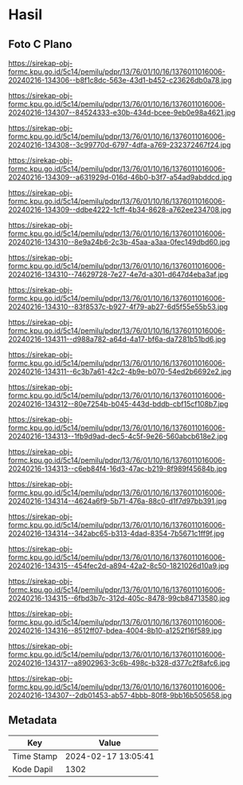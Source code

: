 # Hasil

## Foto C Plano

https://sirekap-obj-formc.kpu.go.id/5c14/pemilu/pdpr/13/76/01/10/16/1376011016006-20240216-134306--b8f1c8dc-563e-43d1-b452-c23626db0a78.jpg

https://sirekap-obj-formc.kpu.go.id/5c14/pemilu/pdpr/13/76/01/10/16/1376011016006-20240216-134307--84524333-e30b-434d-bcee-9eb0e98a4621.jpg

https://sirekap-obj-formc.kpu.go.id/5c14/pemilu/pdpr/13/76/01/10/16/1376011016006-20240216-134308--3c99770d-6797-4dfa-a769-232372467f24.jpg

https://sirekap-obj-formc.kpu.go.id/5c14/pemilu/pdpr/13/76/01/10/16/1376011016006-20240216-134309--a631929d-016d-46b0-b3f7-a54ad9abddcd.jpg

https://sirekap-obj-formc.kpu.go.id/5c14/pemilu/pdpr/13/76/01/10/16/1376011016006-20240216-134309--ddbe4222-1cff-4b34-8628-a762ee234708.jpg

https://sirekap-obj-formc.kpu.go.id/5c14/pemilu/pdpr/13/76/01/10/16/1376011016006-20240216-134310--8e9a24b6-2c3b-45aa-a3aa-0fec149dbd60.jpg

https://sirekap-obj-formc.kpu.go.id/5c14/pemilu/pdpr/13/76/01/10/16/1376011016006-20240216-134310--74629728-7e27-4e7d-a301-d647d4eba3af.jpg

https://sirekap-obj-formc.kpu.go.id/5c14/pemilu/pdpr/13/76/01/10/16/1376011016006-20240216-134310--83f8537c-b927-4f79-ab27-6d5f55e55b53.jpg

https://sirekap-obj-formc.kpu.go.id/5c14/pemilu/pdpr/13/76/01/10/16/1376011016006-20240216-134311--d988a782-a64d-4a17-bf6a-da7281b51bd6.jpg

https://sirekap-obj-formc.kpu.go.id/5c14/pemilu/pdpr/13/76/01/10/16/1376011016006-20240216-134311--6c3b7a61-42c2-4b9e-b070-54ed2b6692e2.jpg

https://sirekap-obj-formc.kpu.go.id/5c14/pemilu/pdpr/13/76/01/10/16/1376011016006-20240216-134312--80e7254b-b045-443d-bddb-cbf15cf108b7.jpg

https://sirekap-obj-formc.kpu.go.id/5c14/pemilu/pdpr/13/76/01/10/16/1376011016006-20240216-134313--1fb9d9ad-dec5-4c5f-9e26-560abcb618e2.jpg

https://sirekap-obj-formc.kpu.go.id/5c14/pemilu/pdpr/13/76/01/10/16/1376011016006-20240216-134313--c6eb84f4-16d3-47ac-b219-8f989f45684b.jpg

https://sirekap-obj-formc.kpu.go.id/5c14/pemilu/pdpr/13/76/01/10/16/1376011016006-20240216-134314--4624a6f9-5b71-476a-88c0-d1f7d97bb391.jpg

https://sirekap-obj-formc.kpu.go.id/5c14/pemilu/pdpr/13/76/01/10/16/1376011016006-20240216-134314--342abc65-b313-4dad-8354-7b5671c1ff9f.jpg

https://sirekap-obj-formc.kpu.go.id/5c14/pemilu/pdpr/13/76/01/10/16/1376011016006-20240216-134315--454fec2d-a894-42a2-8c50-1821026d10a9.jpg

https://sirekap-obj-formc.kpu.go.id/5c14/pemilu/pdpr/13/76/01/10/16/1376011016006-20240216-134315--6fbd3b7c-312d-405c-8478-99cb84713580.jpg

https://sirekap-obj-formc.kpu.go.id/5c14/pemilu/pdpr/13/76/01/10/16/1376011016006-20240216-134316--8512ff07-bdea-4004-8b10-a1252f16f589.jpg

https://sirekap-obj-formc.kpu.go.id/5c14/pemilu/pdpr/13/76/01/10/16/1376011016006-20240216-134317--a8902963-3c6b-498c-b328-d377c2f8afc6.jpg

https://sirekap-obj-formc.kpu.go.id/5c14/pemilu/pdpr/13/76/01/10/16/1376011016006-20240216-134307--2db01453-ab57-4bbb-80f8-9bb16b505658.jpg


## Metadata

| Key        | Value               |
| ---------- | ------------------- |
| Time Stamp | 2024-02-17 13:05:41 |
| Kode Dapil | 1302                |



